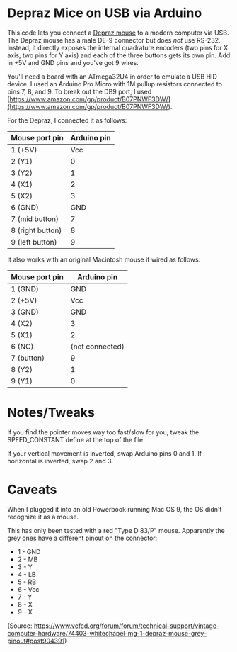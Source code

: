 # Depraz Mice on USB via Arduino

This code lets you connect a [Depraz mouse](https://www.oldmouse.com/mouse/logitech/digimouse.shtml) to a modern computer via USB. The Depraz mouse has a male DE-9 connector but does *not* use RS-232. Instead, it directly exposes the internal quadrature encoders (two pins for X axis, two pins for Y axis) and each of the three buttons gets its own pin. Add in +5V and GND pins and you've got 9 wires.

You'll need a board with an ATmega32U4 in order to emulate a USB HID device. I used an Arduino Pro Micro with 1M pullup resistors connected to pins 7, 8, and 9. To break out the DB9 port, I used [https://www.amazon.com/gp/product/B07PNWF3DW/](https://www.amazon.com/gp/product/B07PNWF3DW/).

For the Depraz, I connected it as follows:

 Mouse port pin   | Arduino pin
------------------|------------
1 (+5V)           | Vcc
2 (Y1)            | 0
3 (Y2)            | 1
4 (X1)            | 2
5 (X2)            | 3
6 (GND)           | GND
7 (mid button)    | 7
8 (right button)  | 8
9 (left button)   | 9

It also works with an original Macintosh mouse if wired as follows:

 Mouse port pin   | Arduino pin
------------------|------------
1 (GND)           | GND
2 (+5V)           | Vcc
3 (GND)           | GND
4 (X2)            | 3
5 (X1)            | 2
6 (NC)            | (not connected)
7 (button)        | 9
8 (Y2)            | 1
9 (Y1)            | 0

# Notes/Tweaks

If you find the pointer moves way too fast/slow for you, tweak the SPEED_CONSTANT define at the top of the file.

If your vertical movement is inverted, swap Arduino pins 0 and 1. If horizontal is inverted, swap 2 and 3.

# Caveats

When I plugged it into an old Powerbook running Mac OS 9, the OS didn't recognize it as a mouse.

This has only been tested with a red "Type D 83/P" mouse. Apparently the grey ones have a different pinout on the connector:

* 1 - GND
* 2 - MB
* 3 - Y
* 4 - LB
* 5 - RB
* 6 - Vcc
* 7 - Y
* 8 - X
* 9 - X

(Source: https://www.vcfed.org/forum/forum/technical-support/vintage-computer-hardware/74403-whitechapel-mg-1-depraz-mouse-grey-pinout#post904391)
